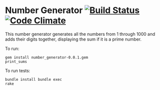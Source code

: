 # Number Generator [![Build Status](https://travis-ci.org/danascheider/number-generator.svg)](https://travis-ci.org/danascheider/number-generator) [![Code Climate](https://codeclimate.com/github/danascheider/number-generator/badges/gpa.svg)](https://codeclimate.com/github/danascheider/number-generator)
This number generator generates all the numbers from 1 through 1000 and adds their digits together, displaying the sum if it is a prime number.

To run:<pre><code>gem install number_generator-0.0.1.gem
print_sums</code></pre>

To run tests:<pre><code>bundle install
bundle exec rake</code></pre>